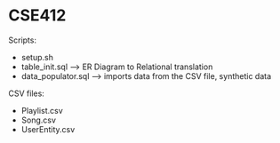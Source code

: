 # CSE412

Scripts:
- setup.sh 
- table_init.sql --> ER Diagram to Relational translation
- data_populator.sql --> imports data from the CSV file, synthetic data

CSV files:
- Playlist.csv
- Song.csv
- UserEntity.csv
